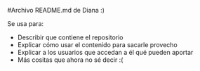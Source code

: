 #Archivo README.md de Diana :)

Se usa para:
* Describir que contiene el repositorio
* Explicar cómo usar el contenido para sacarle provecho
* Explicar a los usuarios que accedan a él qué pueden aportar 
* Más cositas que ahora no sé decir :(
